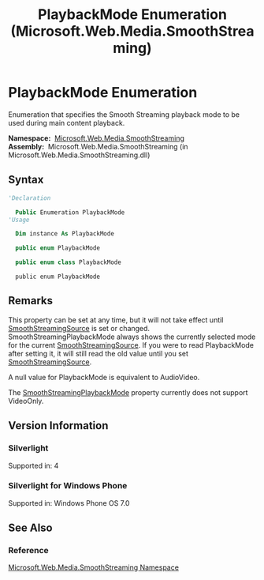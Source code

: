 ﻿---
title: PlaybackMode Enumeration (Microsoft.Web.Media.SmoothStreaming)
TOCTitle: PlaybackMode Enumeration
ms:assetid: T:Microsoft.Web.Media.SmoothStreaming.PlaybackMode
ms:mtpsurl: https://msdn.microsoft.com/en-us/library/microsoft.web.media.smoothstreaming.playbackmode(v=VS.90)
ms:contentKeyID: 31469294
ms.date: 05/02/2012
mtps_version: v=VS.90
f1_keywords:
- Microsoft.Web.Media.SmoothStreaming.PlaybackMode
- Microsoft.Web.Media.SmoothStreaming.PlaybackMode.AudioOnly
- Microsoft.Web.Media.SmoothStreaming.PlaybackMode.AudioVideo
- Microsoft.Web.Media.SmoothStreaming.PlaybackMode.VideoOnly
dev_langs:
- csharp
- jscript
- vb
- cpp
api_location:
- Microsoft.Web.Media.SmoothStreaming.dll
api_name:
- Microsoft.Web.Media.SmoothStreaming.PlaybackMode
- Microsoft.Web.Media.SmoothStreaming.PlaybackMode.VideoOnly
- Microsoft.Web.Media.SmoothStreaming.PlaybackMode.AudioOnly
- Microsoft.Web.Media.SmoothStreaming.PlaybackMode.AudioVideo
api_type:
- Managed
topic_type:
- apiref
- kbSyntax
product_family_name: VS
ROBOTS: INDEX,FOLLOW
---

# PlaybackMode Enumeration

Enumeration that specifies the Smooth Streaming playback mode to be used during main content playback.

**Namespace:**  [Microsoft.Web.Media.SmoothStreaming](microsoft-web-media-smoothstreaming-namespace_1.md)  
**Assembly:**  Microsoft.Web.Media.SmoothStreaming (in Microsoft.Web.Media.SmoothStreaming.dll)

## Syntax

```vb
'Declaration

  Public Enumeration PlaybackMode
'Usage

  Dim instance As PlaybackMode
```

```csharp
  public enum PlaybackMode
```

```cpp
  public enum class PlaybackMode
```

```jscript
  public enum PlaybackMode
```

## Remarks

This property can be set at any time, but it will not take effect until [SmoothStreamingSource](smoothstreamingmediaelement-smoothstreamingsource-property-microsoft-web-media-smoothstreaming_1.md) is set or changed. SmoothStreamingPlaybackMode always shows the currently selected mode for the current [SmoothStreamingSource](smoothstreamingmediaelement-smoothstreamingsource-property-microsoft-web-media-smoothstreaming_1.md). If you were to read PlaybackMode after setting it, it will still read the old value until you set [SmoothStreamingSource](smoothstreamingmediaelement-smoothstreamingsource-property-microsoft-web-media-smoothstreaming_1.md).

A null value for PlaybackMode is equivalent to AudioVideo.

The [SmoothStreamingPlaybackMode](smoothstreamingmediaelement-smoothstreamingplaybackmode-property-microsoft-web-media-smoothstreaming_1.md) property currently does not support VideoOnly.

## Version Information

### Silverlight

Supported in: 4  

### Silverlight for Windows Phone

Supported in: Windows Phone OS 7.0  

## See Also

### Reference

[Microsoft.Web.Media.SmoothStreaming Namespace](microsoft-web-media-smoothstreaming-namespace_1.md)

